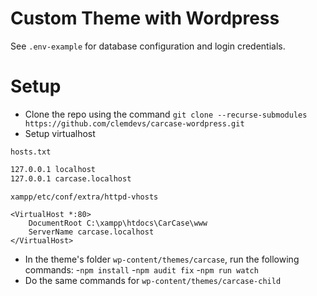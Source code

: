 # Custom Theme with Wordpress

See `.env-example` for database configuration and login credentials.

# Setup
- Clone the repo using the command ``git clone --recurse-submodules https://github.com/clemdevs/carcase-wordpress.git``
- Setup virtualhost 

`hosts.txt`
```hosts.txt
127.0.0.1 localhost
127.0.0.1 carcase.localhost
```

`xampp/etc/conf/extra/httpd-vhosts`
```xampp/etc/conf/extra/httpd-vhosts
<VirtualHost *:80>
	DocumentRoot C:\xampp\htdocs\CarCase\www
	ServerName carcase.localhost
</VirtualHost>
```

- In the theme's folder `wp-content/themes/carcase`, run the following commands:
-`npm install` 
-`npm audit fix`
-`npm run watch`
- Do the same commands for `wp-content/themes/carcase-child`
